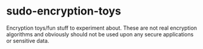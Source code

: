 # sudo-encryption-toys
Encryption toys/fun stuff to experiment about. These are not real encryption algorithms and obviously should not be used upon any secure applications or sensitive data.
